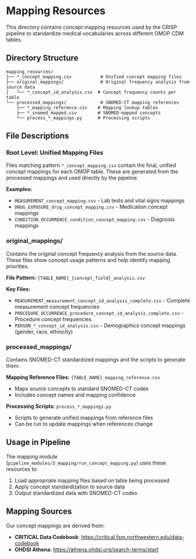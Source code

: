 # Mapping Resources

This directory contains concept mapping resources used by the CRISP pipeline to standardize medical vocabularies across different OMOP CDM tables.

## Directory Structure

```
mapping_resources/
├── *_concept_mapping.csv           # Unified concept mapping files
├── original_mappings/              # Original frequency analysis from source data
│   └── *_concept_id_analysis.csv  # Concept frequency counts per table
└── processed_mappings/             # SNOMED-CT mapping references
    ├── *_mapping_reference.csv    # Mapping lookup tables
    ├── *_snomed_mapped.csv        # SNOMED-mapped concepts
    └── process_*_mappings.py      # Processing scripts
```

## File Descriptions

### Root Level: Unified Mapping Files
Files matching pattern `*_concept_mapping.csv` contain the final, unified concept mappings for each OMOP table. These are generated from the processed mappings and used directly by the pipeline.

**Examples:**
- `MEASUREMENT_concept_mapping.csv` - Lab tests and vital signs mappings
- `DRUG_EXPOSURE_drug_concept_mapping.csv` - Medication concept mappings
- `CONDITION_OCCURRENCE_condition_concept_mapping.csv` - Diagnosis mappings

### original_mappings/
Contains the original concept frequency analysis from the source data. These files show concept usage patterns and help identify mapping priorities.

**File Pattern:** `{TABLE_NAME}_{concept_field}_analysis.csv`

**Key Files:**
- `MEASUREMENT_measurement_concept_id_analysis_complete.csv` - Complete measurement concept frequencies
- `PROCEDURE_OCCURRENCE_procedure_concept_id_analysis_complete.csv` - Procedure concept frequencies
- `PERSON_*_concept_id_analysis.csv` - Demographics concept mappings (gender, race, ethnicity)

### processed_mappings/
Contains SNOMED-CT standardized mappings and the scripts to generate them.

**Mapping Reference Files:** `{TABLE_NAME}_mapping_reference.csv`
- Maps source concepts to standard SNOMED-CT codes
- Includes concept names and mapping confidence

**Processing Scripts:** `process_*_mappings.py`
- Scripts to generate unified mappings from reference files
- Can be run to update mappings when references change


## Usage in Pipeline

The mapping module (`pipeline_modules/3_mapping/run_concept_mapping.py`) uses these resources to:

1. Load appropriate mapping files based on table being processed
2. Apply concept standardization to source data
3. Output standardized data with SNOMED-CT codes

## Mapping Sources

Our concept mappings are derived from:
- **CRITICAL Data Codebook**: https://critical.fsm.northwestern.edu/data-codebook
- **OHDSI Athena**: https://athena.ohdsi.org/search-terms/start

